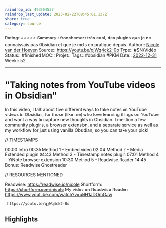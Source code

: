 ```yaml
---
raindrop_id: 493904537
raindrop_last_update: 2023-02-22T08:45:01.137Z
share: true
category: source
---
```


Rating::⭐⭐⭐⭐⭐
Summary:: franchement très cool, des plugins que je ne connaissais pas Obsidian et que je mets en pratique depuis.
Author:: [Nicole van der Hoeven](Nicole%20van%20der%20Hoeven.md)
Source:: https://youtu.be/qjWq4ck2-0o
Type:: #SN/Vidéo 
Status:: #finished 
MOC::
Projet:: 
Tags:: #obsidian #PKM 
Date:: [2022-12-31](2022-12-31.md)
Week:: 52

***
# "Taking notes from YouTube videos in Obsidian"

In this video, I talk about five different ways to take notes on YouTube videos in Obsidian, for those (like me) who love learning things on YouTube and want a way to capture new thoughts in Obsidian. I mention a few community plugins, a browser extension, and a separate service as well as my workflow for just using vanilla Obsidian, so you can take your pick!

// TIMESTAMPS

00:00 Intro
00:35 Method 1 - Embed video
02:04 Method 2 - Media Extended plugin
04:43 Method 3 - Timestamp notes plugin
07:01 Method 4 - YiNote browser extension
10:30 Method 5 - Readwise Reader
14:45 Bonus: Readwise Ghostreader

// RESOURCES MENTIONED

Readwise: https://readwise.io/nicole
Shortform: https://shortform.com/nicole
My video on Readwise Reader: https://www.youtube.com/watch?v=uNH1JDOmGJw

```timestamp-url 
 https://youtu.be/qjWq4ck2-0o
 ```


## Highlights

